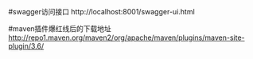 
#swagger访问接口
http://localhost:8001/swagger-ui.html

#maven插件爆红线后的下载地址
http://repo1.maven.org/maven2/org/apache/maven/plugins/maven-site-plugin/3.6/